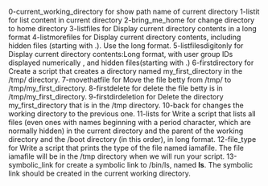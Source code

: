 0-current_working_directory for show path name of current directory
1-listit for list content in current directory
2-bring_me_home for change directory to home directory
3-listfiles for Display current directory contents in a long format
4-listmorefiles for Display current directory contents, including hidden files (starting with .). Use the long format.
5-listfilesdigitonly for Display current directory contents:Long format, with user group IDs displayed numerically , and hidden files(starting with .)
6-firstdirectory for Create a script that creates a directory named my_first_directory in the /tmp/ directory.
7-movethatfile for Move the file betty from /tmp/ to /tmp/my_first_directory.
8-firstdelete for delete the file betty is in /tmp/my_first_directory.
9-firstdirdeletion for Delete the directory my_first_directory that is in the /tmp directory.
10-back for changes the working directory to the previous one.
11-lists for Write a script that lists all files (even ones with names beginning with a period character, which are normally hidden) in the current directory and the parent of the working directory and the /boot directory (in this order), in long format.
12-file_type for Write a script that prints the type of the file named iamafile. The file iamafile will be in the /tmp directory when we will run your script.
13-symbolic_link for create a symbolic link to /bin/ls, named __ls__. The symbolic link should be created in the current working directory.
